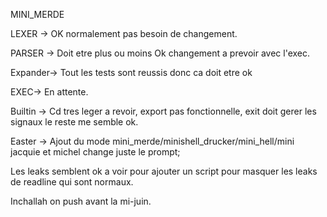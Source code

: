 MINI_MERDE

LEXER -> OK normalement pas besoin de changement.

PARSER -> Doit etre plus ou moins Ok changement a prevoir avec l'exec.

Expander-> Tout les tests sont reussis donc ca doit etre ok

EXEC-> En attente.

Builtin -> Cd tres leger a revoir, export pas fonctionnelle, exit doit gerer les signaux le reste me semble ok.

Easter -> Ajout du mode mini_merde/minishell_drucker/mini_hell/mini jacquie et michel change juste le prompt;

Les leaks semblent ok a voir pour ajouter un script pour masquer les leaks de readline qui sont normaux.

Inchallah on push avant la mi-juin.
